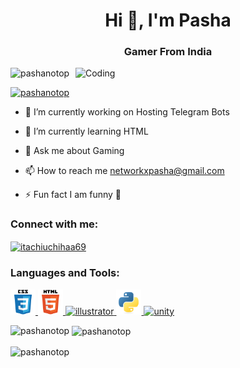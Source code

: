 <h1 align="center">Hi 👋, I'm Pasha</h1>
<h3 align="center">Gamer From India</h3>
<img align="right" alt="Coding" width="400" src="https://cdn.dribbble.com/users/1162077/screenshots/3848914/programmer.gif">

<p align="left"> <img src="https://komarev.com/ghpvc/?username=pashanotop&label=Profile%20views&color=0e75b6&style=flat" alt="pashanotop" /> </p>

<p align="left"> <a href="https://github.com/ryo-ma/github-profile-trophy"><img src="https://github-profile-trophy.vercel.app/?username=pashanotop" alt="pashanotop" /></a> </p>

- 🔭 I’m currently working on Hosting Telegram Bots

- 🌱 I’m currently learning HTML

- 💬 Ask me about Gaming

- 📫 How to reach me networkxpasha@gmail.com

- ⚡ Fun fact I am funny 🤡

<h3 align="left">Connect with me:</h3>
<p align="left">
<a href="https://instagram.com/itachiuchihaa69" target="blank"><img align="center" src="https://raw.githubusercontent.com/rahuldkjain/github-profile-readme-generator/master/src/images/icons/Social/instagram.svg" alt="itachiuchihaa69" height="30" width="40" /></a>
</p>

<h3 align="left">Languages and Tools:</h3>
<p align="left"> <a href="https://www.w3schools.com/css/" target="_blank" rel="noreferrer"> <img src="https://raw.githubusercontent.com/devicons/devicon/master/icons/css3/css3-original-wordmark.svg" alt="css3" width="40" height="40"/> </a> <a href="https://www.w3.org/html/" target="_blank" rel="noreferrer"> <img src="https://raw.githubusercontent.com/devicons/devicon/master/icons/html5/html5-original-wordmark.svg" alt="html5" width="40" height="40"/> </a> <a href="https://www.adobe.com/in/products/illustrator.html" target="_blank" rel="noreferrer"> <img src="https://www.vectorlogo.zone/logos/adobe_illustrator/adobe_illustrator-icon.svg" alt="illustrator" width="40" height="40"/> </a> <a href="https://www.python.org" target="_blank" rel="noreferrer"> <img src="https://raw.githubusercontent.com/devicons/devicon/master/icons/python/python-original.svg" alt="python" width="40" height="40"/> </a> <a href="https://unity.com/" target="_blank" rel="noreferrer"> <img src="https://www.vectorlogo.zone/logos/unity3d/unity3d-icon.svg" alt="unity" width="40" height="40"/> </a> </p>

<p><img align="left" src="https://github-readme-stats.vercel.app/api/top-langs?username=pashanotop&show_icons=true&locale=en&layout=compact" alt="pashanotop" /></p>

<p>&nbsp;<img align="center" src="https://github-readme-stats.vercel.app/api?username=pashanotop&show_icons=true&locale=en" alt="pashanotop" /></p>

<p><img align="center" src="https://github-readme-streak-stats.herokuapp.com/?user=pashanotop&" alt="pashanotop" /></p>
